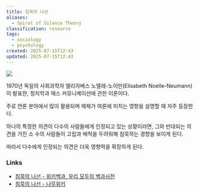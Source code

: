 ```yaml
---
title: 침묵의 나선
aliases:
  - Spiral of Silence Theory
classification: resource
tags:
  - sociology
  - psychology
created: 2025-07-15T12:43
updated: 2025-07-15T12:43
---
```

![](https://i.imgur.com/cya6MJ9.png)

1970년 독일의 사회과학자 엘리자베스 노엘레-노이만(Elisabeth Noelle-Neumann)이 발표한, 정치학과 매스 커뮤니케이션에 관한 이론이다.

주로 언론 분야에서 많이 활용되며 매체가 여론에 미치는 영향을 설명할 때 자주 등장한다.

하나의 특정한 의견이 다수의 사람들에게 인정되고 있는 상황이라면, 그와 반대되는 의견을 가진 소
수의 사람들이 고립과 배척을 두려워해 침묵하는 경향을 보이게 된다.

따라서 다수에게 인정되는 의견은 더욱 영향력을 확장하게 된다.

### Links

- [침묵의 나선 - 위키백과, 우리 모두의 백과사전](https://ko.wikipedia.org/wiki/%EC%B9%A8%EB%AC%B5%EC%9D%98_%EB%82%98%EC%84%A0)
- [침묵의 나선 - 나무위키](https://namu.wiki/w/%EC%B9%A8%EB%AC%B5%EC%9D%98%20%EB%82%98%EC%84%A0)
